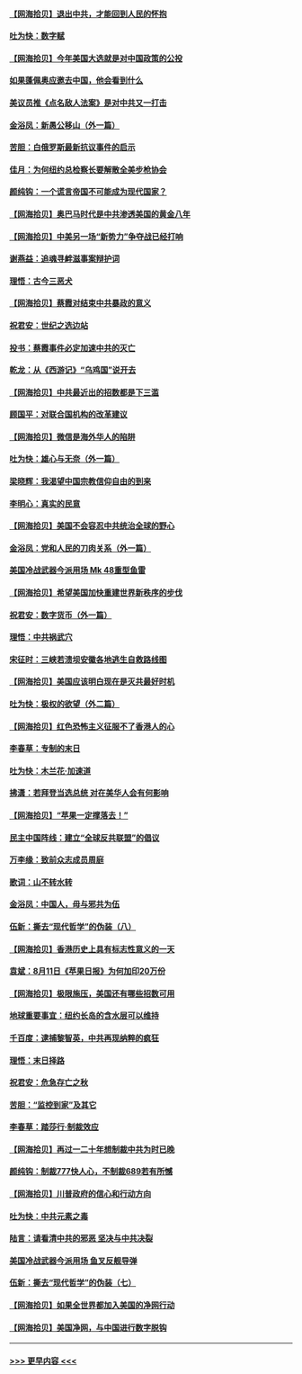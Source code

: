 #### [【网海拾贝】退出中共，才能回到人民的怀抱](../pages/nsc993/n12352634.md?t=08242302) 
#### [吐为快：数字赋](../pages/nsc993/n12352317.md?t=08242302) 
#### [【网海拾贝】今年美国大选就是对中国政策的公投](../pages/nsc993/n12350973.md?t=08242302) 
#### [如果蓬佩奥应邀去中国，他会看到什么](../pages/nsc993/n12350945.md?t=08242302) 
#### [美议员推《点名敌人法案》是对中共又一打击](../pages/nsc993/n12350765.md?t=08242302) 
#### [金浴凤：新愚公移山（外一篇）](../pages/nsc993/n12350253.md?t=08242302) 
#### [苦胆：白俄罗斯最新抗议事件的启示](../pages/nsc993/n12349989.md?t=08242302) 
#### [佳月：为何纽约总检察长要解散全美步枪协会](../pages/nsc993/n12349939.md?t=08242302) 
#### [颜纯钩：一个谎言帝国不可能成为现代国家？](../pages/nsc993/n12349898.md?t=08242302) 
#### [【网海拾贝】奥巴马时代是中共渗透美国的黄金八年](../pages/nsc993/n12349284.md?t=08242302) 
#### [【网海拾贝】中美另一场“新势力”争夺战已经打响](../pages/nsc993/n12346998.md?t=08242302) 
#### [谢燕益：追魂寻衅滋事案辩护词](../pages/nsc993/n12346892.md?t=08242302) 
#### [理悟：古今三恶犬](../pages/nsc993/n12345190.md?t=08242302) 
#### [【网海拾贝】蔡霞对结束中共暴政的意义](../pages/nsc993/n12344263.md?t=08242302) 
#### [祝君安：世纪之选边站](../pages/nsc993/n12342382.md?t=08242302) 
#### [投书：蔡霞事件必定加速中共的灭亡](../pages/nsc993/n12341881.md?t=08242302) 
#### [乾龙：从《西游记》“乌鸡国”说开去](../pages/nsc993/n12341690.md?t=08242302) 
#### [【网海拾贝】中共最近出的招数都是下三滥](../pages/nsc993/n12341593.md?t=08242302) 
#### [顾国平：对联合国机构的改革建议](../pages/nsc993/n12339928.md?t=08242302) 
#### [【网海拾贝】微信是海外华人的陷阱](../pages/nsc993/n12338868.md?t=08242302) 
#### [吐为快：雄心与无奈（外一篇）](../pages/nsc993/n12338132.md?t=08242302) 
#### [梁晓辉：我渴望中国宗教信仰自由的到来](../pages/nsc993/n12336657.md?t=08242302) 
#### [李明心：真实的民意](../pages/nsc993/n12336089.md?t=08242302) 
#### [【网海拾贝】美国不会容忍中共统治全球的野心](../pages/nsc993/n12336063.md?t=08242302) 
#### [金浴凤：党和人民的刀肉关系（外一篇）](../pages/nsc993/n12335834.md?t=08242302) 
#### [美国冷战武器今派用场 Mk 48重型鱼雷](../pages/nsc993/n12335354.md?t=08242302) 
#### [【网海拾贝】希望美国加快重建世界新秩序的步伐](../pages/nsc993/n12334224.md?t=08242302) 
#### [祝君安：数字货币（外一篇）](../pages/nsc993/n12334186.md?t=08242302) 
#### [理悟：中共祸武穴](../pages/nsc993/n12333962.md?t=08242302) 
#### [宋征时：三峡若溃坝安徽各地逃生自救路线图](../pages/nsc993/n12332450.md?t=08242302) 
#### [【网海拾贝】美国应该明白现在是灭共最好时机](../pages/nsc993/n12332313.md?t=08242302) 
#### [吐为快：极权的欲望（外二篇）](../pages/nsc993/n12332089.md?t=08242302) 
#### [【网海拾贝】红色恐怖主义征服不了香港人的心](../pages/nsc993/n12329296.md?t=08242302) 
#### [李春草：专制的末日](../pages/nsc993/n12329079.md?t=08242302) 
#### [吐为快：木兰花‧加速道](../pages/nsc993/n12327366.md?t=08242302) 
#### [拂潇：若拜登当选总统 对在美华人会有何影响](../pages/nsc993/n12295996.md?t=08242302) 
#### [【网海拾贝】“苹果一定撑落去！”](../pages/nsc993/n12326784.md?t=08242302) 
#### [民主中国阵线：建立“全球反共联盟”的倡议](../pages/nsc993/n12324177.md?t=08242302) 
#### [万李缘：致前众志成员周庭](../pages/nsc993/n12324635.md?t=08242302) 
#### [歌词：山不转水转](../pages/nsc993/n12324599.md?t=08242302) 
#### [金浴凤：中国人，毋与邪共为伍](../pages/nsc993/n12324257.md?t=08242302) 
#### [伍新：撕去“现代哲学”的伪装（八）](../pages/nsc993/n12324188.md?t=08242302) 
#### [【网海拾贝】香港历史上具有标志性意义的一天](../pages/nsc993/n12324021.md?t=08242302) 
#### [袁斌：8月11日《苹果日报》为何加印20万份](../pages/nsc993/n12323955.md?t=08242302) 
#### [【网海拾贝】极限施压，美国还有哪些招数可用](../pages/nsc993/n12322512.md?t=08242302) 
#### [地球重要事宜：纽约长岛的含水层可以维持](../pages/nsc993/n12321844.md?t=08242302) 
#### [千百度：逮捕黎智英，中共再现纳粹的疯狂](../pages/nsc993/n12321777.md?t=08242302) 
#### [理悟：末日择路](../pages/nsc993/n12320812.md?t=08242302) 
#### [祝君安：危急存亡之秋](../pages/nsc993/n12320795.md?t=08242302) 
#### [苦胆：“监控到家”及其它](../pages/nsc993/n12320751.md?t=08242302) 
#### [李春草：踏莎行·制裁效应](../pages/nsc993/n12318290.md?t=08242302) 
#### [【网海拾贝】再过一二十年想制裁中共为时已晚](../pages/nsc993/n12318195.md?t=08242302) 
#### [颜纯钩：制裁777快人心，不制裁689若有所憾](../pages/nsc993/n12316912.md?t=08242302) 
#### [【网海拾贝】川普政府的信心和行动方向](../pages/nsc993/n12316673.md?t=08242302) 
#### [吐为快：中共元素之毒](../pages/nsc993/n12316547.md?t=08242302) 
#### [陆言：请看清中共的邪恶 坚决与中共决裂](../pages/nsc993/n12315784.md?t=08242302) 
#### [美国冷战武器今派用场 鱼叉反舰导弹](../pages/nsc993/n12316258.md?t=08242302) 
#### [伍新：撕去“现代哲学”的伪装（七）](../pages/nsc993/n12315846.md?t=08242302) 
#### [【网海拾贝】如果全世界都加入美国的净网行动](../pages/nsc993/n12315588.md?t=08242302) 
#### [【网海拾贝】美国净网，与中国进行数字脱钩](../pages/nsc993/n12312813.md?t=08242302) 

----
#### [ >>> 更早内容 <<< ](../indexes/nsc993-earlier.md)

